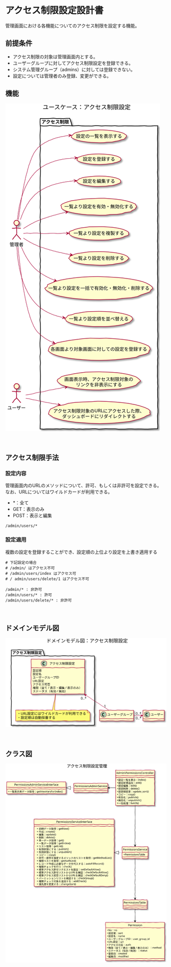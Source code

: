 # アクセス制限設定設計書

管理画面における各機能についてのアクセス制限を設定する機能。

## 前提条件

- アクセス制限の対象は管理画面内とする。
- ユーザーグループに対してアクセス制限設定を登録できる。
- システム管理グループ（admins）に対しては登録できない。
- 設定については管理者のみ登録、変更ができる。

## 機能

![ユースケース図：アクセス制限設定](../../svg/use_case/permissions.svg)

　
## アクセス制限手法

### 設定内容

管理画面内のURLのメソッドについて、許可、もしくは非許可を設定できる。  
なお、URLについてはワイルドカードが利用できる。

- *：全て
- GET：表示のみ
- POST：表示と編集

```shell
/admin/users/*
```

### 設定適用

複数の設定を登録することができ、設定順の上位より設定を上書き適用する

```shell
# 下記設定の場合
# /admin/ はアクセス不可
# /admin/users/index はアクセス可
# / admin/users/delete/1 はアクセス不可

/admin/* : 非許可
/admin/users/* : 許可
/admin/users/delete/* : 非許可
```


　
## ドメインモデル図

![ドメインモデル図：アクセス制限設定](../../svg/domain_model/permissions.svg)

　
## クラス図

![クラス図：アクセス制限設定](../../svg/class/manage_permissions.svg)
